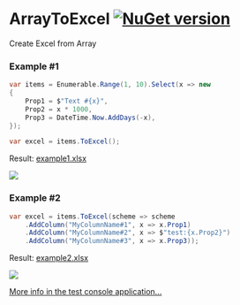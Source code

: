 # ArrayToExcel [![NuGet version](https://badge.fury.io/nu/ArrayToExcel.svg)](http://badge.fury.io/nu/ArrayToExcel)
Create Excel from Array

### Example #1

```C#
var items = Enumerable.Range(1, 10).Select(x => new
{
    Prop1 = $"Text #{x}",
    Prop2 = x * 1000,
    Prop3 = DateTime.Now.AddDays(-x),
});

var excel = items.ToExcel();
```

Result:
[example1.xlsx](https://raw.githubusercontent.com/mustaddon/ArrayToExcel/master/Examples/example1.xlsx?raw=true)

![](https://raw.githubusercontent.com/mustaddon/ArrayToExcel/master/Examples/example1.png)


### Example #2

```C#
var excel = items.ToExcel(scheme => scheme
    .AddColumn("MyColumnName#1", x => x.Prop1)
    .AddColumn("MyColumnName#2", x => $"test:{x.Prop2}")
    .AddColumn("MyColumnName#3", x => x.Prop3));
```

Result:
[example2.xlsx](https://raw.githubusercontent.com/mustaddon/ArrayToExcel/master/Examples/example2.xlsx?raw=true)

![](https://raw.githubusercontent.com/mustaddon/ArrayToExcel/master/Examples/example2.png)


[More info in the test console application...](https://github.com/mustaddon/ArrayToExcel/tree/master/TestConsoleApp/)
